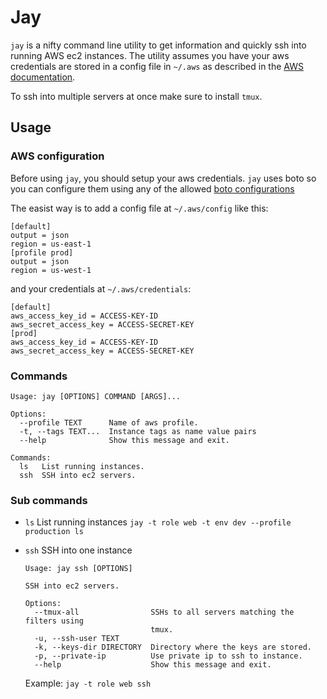 # Jay

`jay` is a nifty command line utility to get information and quickly ssh into
running AWS ec2 instances. The utility assumes you have your aws credentials
are stored in a config file in `~/.aws` as described in the 
[AWS documentation](http://docs.aws.amazon.com/cli/latest/userguide/cli-chap-getting-started.html).

To ssh into multiple servers at once make sure to install `tmux`.

## Usage

### AWS configuration

Before using `jay`, you should setup your aws credentials. `jay` uses boto so
you can configure them using any of the allowed [boto configurations](http://boto.readthedocs.org/en/latest/boto_config_tut.html)

The easist way is to add a config file at `~/.aws/config` like this:

```
[default]
output = json
region = us-east-1
[profile prod]
output = json
region = us-west-1
```

and your credentials at `~/.aws/credentials`:

```
[default]
aws_access_key_id = ACCESS-KEY-ID
aws_secret_access_key = ACCESS-SECRET-KEY
[prod]
aws_access_key_id = ACCESS-KEY-ID
aws_secret_access_key = ACCESS-SECRET-KEY
```

### Commands
```
Usage: jay [OPTIONS] COMMAND [ARGS]...

Options:
  --profile TEXT      Name of aws profile.
  -t, --tags TEXT...  Instance tags as name value pairs
  --help              Show this message and exit.

Commands:
  ls   List running instances.
  ssh  SSH into ec2 servers.
```

### Sub commands

- `ls` List running instances
  `jay -t role web -t env dev --profile production ls`

- `ssh` SSH into one instance
  ```
  Usage: jay ssh [OPTIONS]

  SSH into ec2 servers.

  Options:
    --tmux-all                SSHs to all servers matching the filters using
                              tmux.
    -u, --ssh-user TEXT
    -k, --keys-dir DIRECTORY  Directory where the keys are stored.
    -p, --private-ip          Use private ip to ssh to instance.
    --help                    Show this message and exit.
  ```

  Example:
  `jay -t role web ssh`

